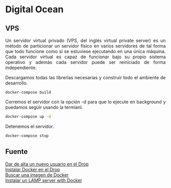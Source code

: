 Digital Ocean
==============

## VPS

<p align="justify">
	Un servidor virtual privado (VPS, del inglés virtual private server) es un método de particionar un servidor físico en varios servidores de tal forma que todo funcione como si se estuviese ejecutando en una única máquina. Cada servidor virtual es capaz de funcionar bajo su propio sistema operativo y además cada servidor puede ser reiniciado de forma independiente.
</p>

<p align="justify">
	Descargamos todas las librerias necesarias y construir todo el ambiente de desarrollo.
</p>

```
docker-compose build
```

<p align="justify">
	Corremos el servidor con la opción -d para que lo ejecute en background y puedamos seguir usando la termianl.
</p>

```bash
docker-compose up -d
```

<p align="justify">
	Detenemos el servidor.
</p>

```bash
docker-compose stop
```

## Fuente

<a href="https://www.digitalocean.com/community/tutorials/initial-server-setup-with-ubuntu-16-04#step-four-%E2%80%94-add-public-key-authentication-(recommended)">Dar de alta un nuevo usuario en el Drop</a>
<br>
<a href="https://www.digitalocean.com/community/tutorials/how-to-install-docker-compose-on-ubuntu-16-04">Instalar Docker en el Drop</a>
<br>
<a href="https://hub.docker.com">Buscar una imagen de Docker</a>
<br>
<a href="https://www.youtube.com/watch?v=zcCEA0aG3aU">Instalar un LAMP server with Docker</a>